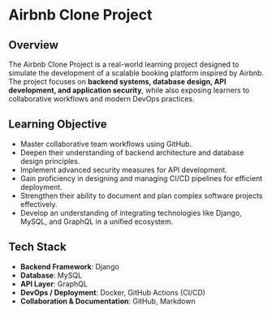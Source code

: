 # Airbnb Clone Project 

## Overview
The Airbnb Clone Project is a real-world learning project designed to simulate the development of a scalable booking platform inspired by Airbnb.  
The project focuses on **backend systems, database design, API development, and application security**, while also exposing learners to collaborative workflows and modern DevOps practices.

## Learning Objective
- Master collaborative team workflows using GitHub.
- Deepen their understanding of backend architecture and database design principles.
- Implement advanced security measures for API development.
- Gain proficiency in designing and managing CI/CD pipelines for efficient deployment.
- Strengthen their ability to document and plan complex software projects effectively.
- Develop an understanding of integrating technologies like Django, MySQL, and GraphQL in a unified ecosystem.

## Tech Stack
- **Backend Framework**: Django  
- **Database**: MySQL  
- **API Layer**: GraphQL  
- **DevOps / Deployment**: Docker, GitHub Actions (CI/CD)  
- **Collaboration & Documentation**: GitHub, Markdown  

